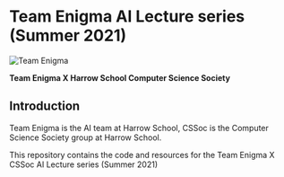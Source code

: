 # Team Enigma AI Lecture series (Summer 2021)
![Team Enigma](https://img.shields.io/badge/Team%20Enigma-Harrow%20School-blue)

**Team Enigma X Harrow School Computer Science Society**

## Introduction
Team Enigma is the AI team at Harrow School,
CSSoc is the Computer Science Society group at Harrow School.

This repository contains the code and resources for the Team Enigma X CSSoc AI Lecture series (Summer 2021)
